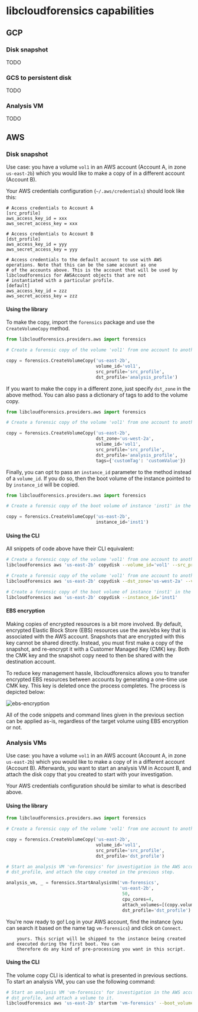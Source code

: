 # libcloudforensics capabilities

## GCP

### Disk snapshot

TODO

### GCS to persistent disk

TODO

### Analysis VM

TODO


## AWS

### Disk snapshot

Use case: you have a volume `vol1` in an AWS account (Account A, in zone `us-east-2b`) which you would like to make a copy 
of in a different account (Account B).

Your AWS credentials configuration (`~/.aws/credentials`) should look like this:

```text
# Access credentials to Account A
[src_profile]
aws_access_key_id = xxx
aws_secret_access_key = xxx

# Access credentials to Account B
[dst_profile]
aws_access_key_id = yyy
aws_secret_access_key = yyy

# Access credentials to the default account to use with AWS operations. Note that this can be the same account as one 
# of the accounts above. This is the account that will be used by libcloudforensics for AWSAccount objects that are not 
# instantiated with a particular profile.
[default]
aws_access_key_id = zzz
aws_secret_access_key = zzz
```

#### Using the library

To make the copy, import the `forensics` package and use the `CreateVolumeCopy` method.

```python
from libcloudforensics.providers.aws import forensics

# Create a forensic copy of the volume 'vol1' from one account to another 

copy = forensics.CreateVolumeCopy('us-east-2b',
                                  volume_id='vol1', 
                                  src_profile='src_profile', 
                                  dst_profile='analysis_profile')
```

If you want to make the copy in a different zone, just specify `dst_zone` in the above method.
You can also pass a dictionary of tags to add to the volume copy.

```python
from libcloudforensics.providers.aws import forensics

# Create a forensic copy of the volume 'vol1' from one account to another, in a different zone

copy = forensics.CreateVolumeCopy('us-east-2b',
                                  dst_zone='us-west-2a',
                                  volume_id='vol1', 
                                  src_profile='src_profile', 
                                  dst_profile='analysis_profile',
                                  tags={'customTag': 'customValue'})
```

Finally, you can opt to pass an `instance_id` parameter to the method instead of a `volume_id`.
If you do so, then the boot volume of the instance pointed to by `instance_id` will be copied.

```python
from libcloudforensics.providers.aws import forensics

# Create a forensic copy of the boot volume of instance 'inst1' in the default account.

copy = forensics.CreateVolumeCopy('us-east-2b',
                                  instance_id='inst1')
```

#### Using the CLI

All snippets of code above have their CLI equivalent:

```bash
# Create a forensic copy of the volume 'vol1' from one account to another 
libcloudforensics aws 'us-east-2b' copydisk --volume_id='vol1' --src_profile='src_profile' --dst_profile='dst_profile' 
```

```bash
# Create a forensic copy of the volume 'vol1' from one account to another, in a different zone
libcloudforensics aws 'us-east-2b' copydisk --dst_zone='us-west-2a' --volume_id='vol1' --src_profile='src_profile' --dst_profile='dst_profile' --tags="{'customTag': 'customValue'}" 
```

```bash
# Create a forensic copy of the boot volume of instance 'inst1' in the default account
libcloudforensics aws 'us-east-2b' copydisk --instance_id='inst1'
```    

#### EBS encryption

Making copies of encrypted resources is a bit more involved. By default, encrypted Elastic Block Store (EBS) resources 
use the aws/ebs key that is associated with the AWS account. Snapshots that are encrypted with this key cannot be shared 
directly. Instead, you must first make a copy of the snapshot, and re-encrypt it with a Customer Managed Key (CMK) key. 
Both the CMK key and the snapshot copy need to then be shared with the destination account.


To reduce key management hassle, libcloudforensics allows you to transfer encrypted EBS resources between accounts by 
generating a one-time use CMK key. This key is deleted once the process completes. The process is depicted below:

![ebs-encryption](https://lh4.googleusercontent.com/U_DxaWaZqx00gSG8kfhlwB6dkGGcPi5_Cd_qgZR9VMdW0rWmrHD-VDeChMKNBfJJ86qBJC9duaZzHbmBxWU1WpsNkNYmp3UQvmU2R9EuDmn0vJJqy0rZVTjZVBePIXvb8QlJmBgq)

All of the code snippets and command lines given in the previous section can be applied as-is, regardless of the target
volume using EBS encryption or not.

### Analysis VMs

Use case: you have a volume `vol1` in an AWS account (Account A, in zone `us-east-2b`) which you would like to make a copy 
of in a different account (Account B). Afterwards, you want to start an analysis VM in Account B, and attach the disk 
copy that you created to start with your investigation.

Your AWS credentials configuration should be similar to what is described above.

#### Using the library

```python
from libcloudforensics.providers.aws import forensics

# Create a forensic copy of the volume 'vol1' from one account to another 

copy = forensics.CreateVolumeCopy('us-east-2b',
                                  volume_id='vol1', 
                                  src_profile='src_profile', 
                                  dst_profile='dst_profile')

# Start an analysis VM 'vm-forensics' for investigation in the AWS account 
# dst_profile, and attach the copy created in the previous step.

analysis_vm, _ = forensics.StartAnalysisVm('vm-forensics',
                                           'us-east-2b', 
                                            50, 
                                            cpu_cores=4,
                                            attach_volumes=[(copy.volume_id, '/dev/sdf')], 
                                            dst_profile='dst_profile')
```

You're now ready to go! Log in your AWS account, find the instance (you can search it based on the name tag 
`vm-forensics`) and click on `Connect`.

``` important:: Pro tip: you can export an environment variable 'STARTUP_SCRIPT' that points to a custom bash script of
    yours. This script will be shipped to the instance being created and executed during the first boot. You can 
    therefore do any kind of pre-processing you want in this script.
```

#### Using the CLI 

The volume copy CLI is identical to what is presented in previous sections.
To start an analysis VM, you can use the following command:

```bash
# Start an analysis VM 'vm-forensics' for investigation in the AWS account 
# dst_profile, and attach a volume to it.
libcloudforensics aws 'us-east-2b' startvm 'vm-forensics' --boot_volume_size=50 --cpu_cores=4 --attach_volumes='vol1-copy' --dst_profile='dst_profile'
```
